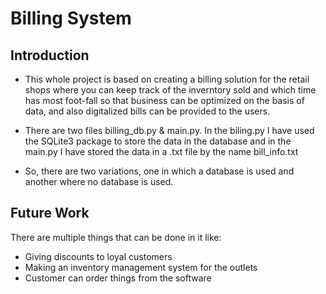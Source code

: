 # Billing System

## Introduction
- This whole project is based on creating a billing solution for the retail shops where you can keep track of the inverntory sold and which time has most foot-fall so that business can be optimized on the basis of data, and also digitalized bills can be provided to the users.

- There are two files billing_db.py & main.py. In the biling.py I have used the SQLite3 package to store the data in the database and in the main.py I have stored the data in a .txt file by the name bill_info.txt

- So, there are two variations, one in which a database is used and another where no database is used.

## Future Work
There are multiple things that can be done in it like:
- Giving discounts to loyal customers
- Making an inventory management system for the outlets
- Customer can order things from the software
